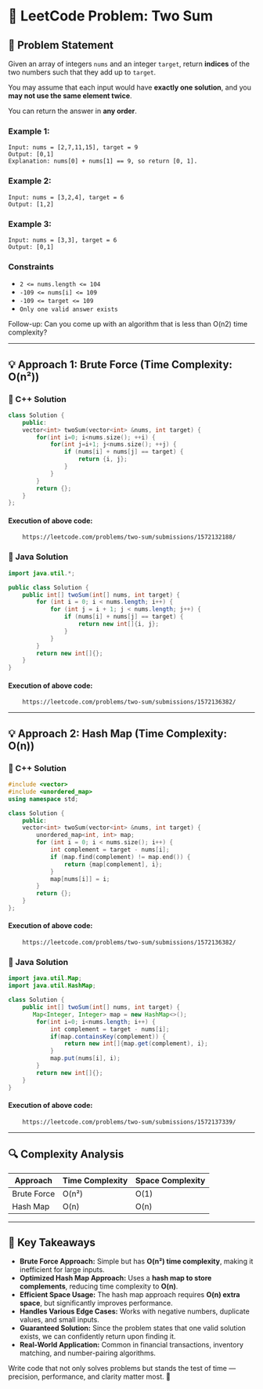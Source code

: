 # 🧠 LeetCode Problem: Two Sum

## 📌 Problem Statement

Given an array of integers `nums` and an integer `target`, return **indices** of the two numbers such that they add up to `target`.

You may assume that each input would have **exactly one solution**, and you **may not use the same element twice**.

You can return the answer in **any order**.

### Example 1:

```plaintext
Input: nums = [2,7,11,15], target = 9
Output: [0,1]
Explanation: nums[0] + nums[1] == 9, so return [0, 1].
```
### Example 2:

```plaintext
Input: nums = [3,2,4], target = 6
Output: [1,2]
```
### Example 3:

```plaintext
Input: nums = [3,3], target = 6
Output: [0,1]
```

### Constraints
- `2 <= nums.length <= 104`<br />
- `-109 <= nums[i] <= 109`<br />
- `-109 <= target <= 109`<br />
- `Only one valid answer exists`<br />

Follow-up: Can you come up with an algorithm that is less than O(n2) time complexity?

---

## 💡 Approach 1: Brute Force (Time Complexity: O(n²))

### 🔧 C++ Solution
```cpp
class Solution {
    public:
    vector<int> twoSum(vector<int> &nums, int target) {
        for(int i=0; i<nums.size(); ++i) {
            for(int j=i+1; j<nums.size(); ++j) {
                if (nums[i] + nums[j] == target) {
                    return {i, j};
                }
            }
        }
        return {};
    }
};
```

#### Execution of above code:
```link
    https://leetcode.com/problems/two-sum/submissions/1572132188/
```


### 🔧 Java Solution
```java
import java.util.*;

public class Solution {
    public int[] twoSum(int[] nums, int target) {
        for (int i = 0; i < nums.length; i++) {
            for (int j = i + 1; j < nums.length; j++) {
                if (nums[i] + nums[j] == target) {
                    return new int[]{i, j};
                }
            }
        }
        return new int[]{};
    }
}
```

#### Execution of above code:
```link
    https://leetcode.com/problems/two-sum/submissions/1572136382/
```

---

## 💡 Approach 2: Hash Map (Time Complexity: O(n))

### 🔧 C++ Solution
```cpp
#include <vector>
#include <unordered_map>
using namespace std;

class Solution {
    public:
    vector<int> twoSum(vector<int> &nums, int target) {
        unordered_map<int, int> map;
        for (int i = 0; i < nums.size(); i++) {
            int complement = target - nums[i];
            if (map.find(complement) != map.end()) {
                return {map[complement], i};
            }
            map[nums[i]] = i;
        }
        return {};
    }
};
```

#### Execution of above code:
```link
    https://leetcode.com/problems/two-sum/submissions/1572136382/
```

### 🔧 Java Solution
```java
import java.util.Map;
import java.util.HashMap;

class Solution {
    public int[] twoSum(int[] nums, int target) {
       Map<Integer, Integer> map = new HashMap<>();
        for(int i=0; i<nums.length; i++) {
            int complement = target - nums[i];
            if(map.containsKey(complement)) {
                return new int[]{map.get(complement), i};
            }
            map.put(nums[i], i);
        }
        return new int[]{};
    }
}
```

#### Execution of above code:
```link
    https://leetcode.com/problems/two-sum/submissions/1572137339/
```

---

## 🔍 Complexity Analysis

| Approach      | Time Complexity | Space Complexity |
|---------------|------------------|------------------|
| Brute Force   | O(n²)            | O(1)             |
| Hash Map      | O(n)             | O(n)             |

---

## 🏅 Key Takeaways  

- **Brute Force Approach:** Simple but has **O(n²) time complexity**, making it inefficient for large inputs.  
- **Optimized Hash Map Approach:** Uses a **hash map to store complements**, reducing time complexity to **O(n)**.  
- **Efficient Space Usage:** The hash map approach requires **O(n) extra space**, but significantly improves performance.  
- **Handles Various Edge Cases:** Works with negative numbers, duplicate values, and small inputs.  
- **Guaranteed Solution:** Since the problem states that one valid solution exists, we can confidently return upon finding it.  
- **Real-World Application:** Common in financial transactions, inventory matching, and number-pairing algorithms.

Write code that not only solves problems but stands the test of time — precision, performance, and clarity matter most. 🎯
